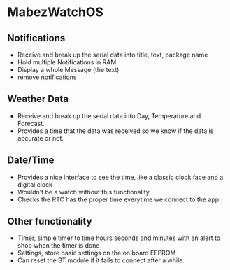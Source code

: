 # MabezWatchOS

## Notifications
  
  - Receive and break up the serial data into title, text, package name
  - Hold multiple Notifications in RAM
  - Display a whole Message (the text)
  - remove notifications
  
## Weather Data
  - Receive and break up the serial data into Day, Temperature and Forecast.
  - Provides a time that the data was received so we know if the data is accurate or not.
  
## Date/Time
  - Provides a nice Interface to see the time, like a classic clock face and a digital clock
  - Wouldn't be a watch without this functionality
  - Checks the RTC has the proper time everytime we connect to the app

## Other functionality
  - Timer, simple timer to time hours seconds and minutes with an alert to shop when the timer is done
  - Settings, store basic settings on the on board EEPROM
  - Can reset the BT module if it fails to connect after a while.


